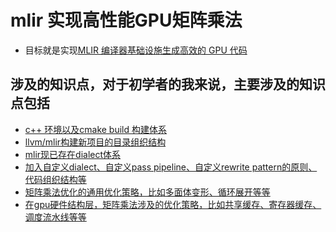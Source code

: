 # mlir 实现高性能GPU矩阵乘法
- 目标就是实现[MLIR 编译器基础设施生成高效的 GPU 代码](https://arxiv.org/pdf/2108.13191)

## 涉及的知识点，对于初学者的我来说，主要涉及的知识点包括
- [c++ 环境以及cmake build 构建体系](https://github.com/carolove/Study-with-Machine-Learning/blob/main/4-%E5%AE%9E%E7%8E%B0%E6%A1%88%E4%BE%8B/0-mlir%E5%AE%9E%E7%8E%B0%E9%AB%98%E6%80%A7%E8%83%BDGPU%E7%9F%A9%E9%98%B5%E4%B9%98%E6%B3%95/00-c%2B%2B%20%E7%8E%AF%E5%A2%83%E4%BB%A5%E5%8F%8Acmake%20build%20%E6%9E%84%E5%BB%BA%E4%BD%93%E7%B3%BB.md)
- [llvm/mlir构建新项目的目录组织结构](https://github.com/carolove/Study-with-Machine-Learning/blob/main/4-%E5%AE%9E%E7%8E%B0%E6%A1%88%E4%BE%8B/0-mlir%E5%AE%9E%E7%8E%B0%E9%AB%98%E6%80%A7%E8%83%BDGPU%E7%9F%A9%E9%98%B5%E4%B9%98%E6%B3%95/01-llvm-mlir%E6%9E%84%E5%BB%BA%E6%96%B0%E9%A1%B9%E7%9B%AE%E7%9A%84%E7%9B%AE%E5%BD%95%E7%BB%84%E7%BB%87%E7%BB%93%E6%9E%84.md)
- [mlir现已存在dialect体系]()
- [加入自定义dialect、自定义pass pipeline、自定义rewrite pattern的原则、代码组织结构等]()
- [矩阵乘法优化的通用优化策略，比如多面体变形、循环展开等等]()
- [在gpu硬件结构层，矩阵乘法涉及的优化策略，比如共享缓存、寄存器缓存、调度流水线等等]()
